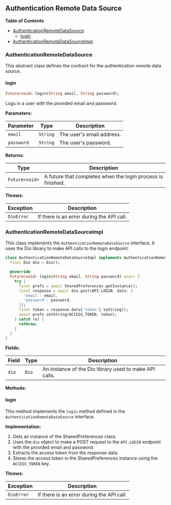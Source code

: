 ## Authentication Remote Data Source

**Table of Contents**

- [AuthenticationRemoteDataSource](#authenticationremotedatasource)
    - [login](#login)
- [AuthenticationRemoteDataSourceImpl](#authenticationremotedatasourceimpl)

### AuthenticationRemoteDataSource

This abstract class defines the contract for the authentication remote data source.

#### login

```dart
Future<void> login(String email, String password);
```

Logs in a user with the provided email and password.

**Parameters:**

| Parameter | Type | Description |
|---|---|---|
| `email` | `String` | The user's email address. |
| `password` | `String` | The user's password. |

**Returns:**

| Type | Description |
|---|---|
| `Future<void>` | A future that completes when the login process is finished. |

**Throws:**

| Exception | Description |
|---|---|
| `DioError` | If there is an error during the API call. |

### AuthenticationRemoteDataSourceImpl

This class implements the `AuthenticationRemoteDataSource` interface. It uses the Dio library to make API calls to the login endpoint.

```dart
class AuthenticationRemoteDataSourceImpl implements AuthenticationRemoteDataSource {
  final Dio dio = Dio();

  @override
  Future<void> login(String email, String password) async {
    try {
      final prefs = await SharedPreferences.getInstance();
      final response = await dio.post(API.LOGIN, data: {
        'email': email,
        'password': password,
      });
      final token = response.data['token'].toString();
      await prefs.setString(ACCESS_TOKEN, token);
    } catch (e) {
      rethrow;
    }
  }
}
```

**Fields:**

| Field | Type | Description |
|---|---|---|
| `dio` | `Dio` | An instance of the Dio library used to make API calls. |

**Methods:**

#### login

This method implements the `login` method defined in the `AuthenticationRemoteDataSource` interface.

**Implementation:**

1. Gets an instance of the SharedPreferences class.
2. Uses the `dio` object to make a POST request to the `API.LOGIN` endpoint with the provided email and password.
3. Extracts the access token from the response data.
4. Stores the access token in the SharedPreferences instance using the `ACCESS_TOKEN` key.

**Throws:**

| Exception | Description |
|---|---|
| `DioError` | If there is an error during the API call. |
